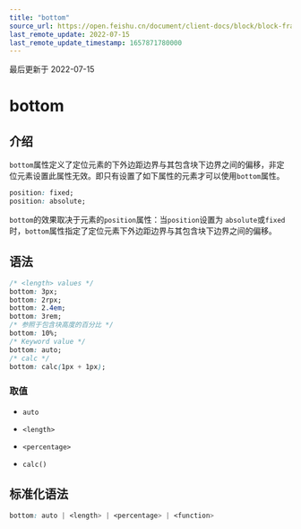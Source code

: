 ```yaml
---
title: "bottom"
source_url: https://open.feishu.cn/document/client-docs/block/block-frame/code-components-and-structure/view-layer/ttss/attributes/position/bottom
last_remote_update: 2022-07-15
last_remote_update_timestamp: 1657871780000
---
```

最后更新于 2022-07-15

# bottom

## 介绍

`bottom`属性定义了定位元素的下外边距边界与其包含块下边界之间的偏移，非定位元素设置此属性无效。即只有设置了如下属性的元素才可以使用`bottom`属性。

```css
position: fixed;
position: absolute;
```

`bottom`的效果取决于元素的`position`属性：当`position`设置为 `absolute`或`fixed`时，`bottom`属性指定了定位元素下外边距边界与其包含块下边界之间的偏移。

## 语法

```css
/* <length> values */
bottom: 3px;
bottom: 2rpx;
bottom: 2.4em;
bottom: 3rem;
/* 参照于包含块高度的百分比 */
bottom: 10%;
/* Keyword value */
bottom: auto;
/* calc */
bottom: calc(1px + 1px);
```

### 取值

-   `auto`

-   `<length>`

-   `<percentage>`

-   `calc()`

## 标准化语法

```css
bottom: auto | <length> | <percentage> | <function>
```
